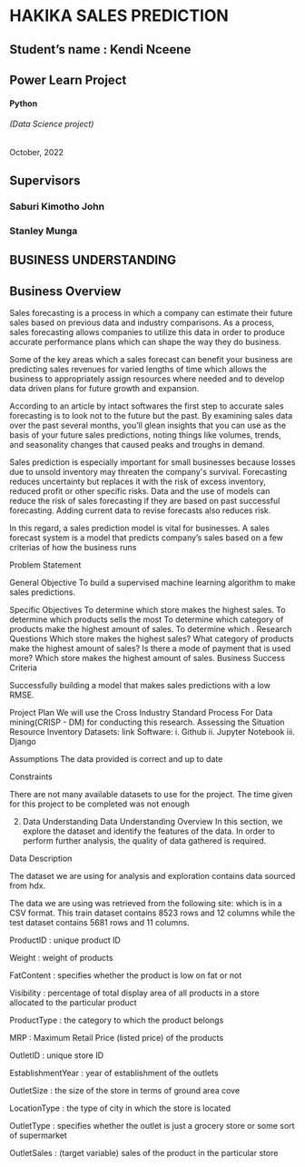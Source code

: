 # HAKIKA SALES PREDICTION

## Student’s name : Kendi Nceene
## Power Learn Project
#### Python 
###### (Data Science project)
###### 
October, 2022



## Supervisors
### Saburi Kimotho John
### Stanley Munga


## BUSINESS UNDERSTANDING
## Business Overview


Sales forecasting is a process in which a company can estimate their future sales based on previous data and industry comparisons. As a process, sales forecasting allows companies to utilize this data in order to produce accurate performance plans which can shape the way they do business.
 
Some of the key areas which a sales forecast can benefit your business are predicting sales revenues for varied lengths of time which allows the business to appropriately assign resources where needed and to develop data driven plans for future growth and expansion.
 
According to an article by intact softwares the first step to accurate sales forecasting is to look not to the future but the past. By examining sales data over the past several months, you’ll glean insights that you can use as the basis of your future sales predictions, noting things like volumes, trends, and seasonality changes that caused peaks and troughs in demand.
 
Sales prediction is especially important for small businesses because losses due to unsold inventory may threaten the company's survival. Forecasting reduces uncertainty but replaces it with the risk of excess inventory, reduced profit or other specific risks. Data and the use of models can reduce the risk of sales forecasting if they are based on past successful forecasting. Adding current data to revise forecasts also reduces risk.
 
In this regard, a sales prediction model is vital for businesses. A sales forecast system is a model that predicts  company’s sales based on a few criterias of how the business runs
 
 
Problem Statement










General Objective
To build a supervised  machine learning algorithm to make sales predictions.

Specific Objectives
To determine which store makes the highest sales.
To determine which products sells the most
To determine which category of products make the highest amount of sales.
To determine which .
Research Questions
Which store makes the highest sales?
What category of products make the highest amount of sales?
Is there a mode of payment that is used more?
Which store makes the highest amount of sales.
Business Success Criteria

Successfully building a model that makes sales predictions with a low RMSE.

Project Plan
We will use the Cross Industry Standard Process For Data mining(CRISP - DM) for conducting this research. 
Assessing the Situation
Resource Inventory
Datasets:
link
Software:
 i. Github
ii. Jupyter Notebook
iii. Django


Assumptions
The data provided is correct and up to date

Constraints

There are not many available datasets to use for the project.
The time given for this project to be completed was not enough

2. Data Understanding
Data Understanding Overview
In this section, we explore the dataset and identify the features of the data. In order to perform further analysis, the quality of data gathered is required.

Data Description

The dataset we are using for analysis and exploration contains data sourced from hdx. 

The data we are using was retrieved from the following site: which is in a CSV format.
This train dataset contains 8523 rows and 12 columns while the test dataset contains 5681 rows and 11 columns.

ProductID : unique product ID

Weight : weight of products

FatContent : specifies whether the product is low on fat or not

Visibility : percentage of total display area of all products in a store allocated to the particular product

ProductType : the category to which the product belongs

MRP : Maximum Retail Price (listed price) of the products

OutletID : unique store ID

EstablishmentYear : year of establishment of the outlets

OutletSize : the size of the store in terms of ground area cove

LocationType : the type of city in which the store is located

OutletType : specifies whether the outlet is just a grocery store or some sort of supermarket

OutletSales : (target variable) sales of the product in the particular store

